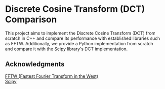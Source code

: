 # Discrete Cosine Transform (DCT) Comparison

This project aims to implement the Discrete Cosine Transform (DCT) from scratch in C++ and compare its performance with established libraries such as FFTW. Additionally, we provide a Python implementation from scratch and compare it with the Scipy library's DCT implementation.

## Acknowledgments
[FFTW (Fastest Fourier Transform in the West)](http://www.fftw.org/)  
[Scipy](https://www.scipy.org/)
